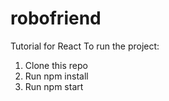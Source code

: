 # robofriend 

Tutorial for React To run the project:

1. Clone this repo
2. Run npm install
3. Run npm start
